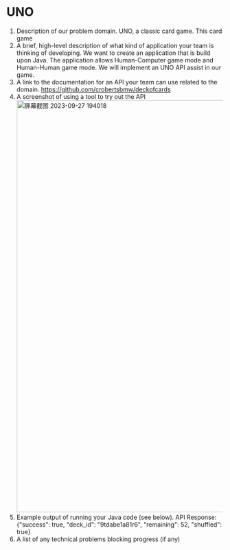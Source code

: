 # UNO
1. Description of our problem domain.
      UNO, a classic card game. This card game 
2. A brief, high-level description of what kind of application your team is thinking of developing.
      We want to create an application that is build upon Java. The application allows Human-Computer game mode and Human-Human game mode. We will implement an UNO API assist in our game.
3. A link to the documentation for an API your team can use related to the domain.
         https://github.com/crobertsbmw/deckofcards
4. A screenshot of using a tool to try out the API
      <img width="960" alt="屏幕截图 2023-09-27 194018" src="https://github.com/funkyluv1/UNO/assets/140139064/53207d97-110e-446e-91ad-846a6fbdba88">
6. Example output of running your Java code (see below).
      API Response:
      {"success": true, "deck_id": "9tdabe1a81r6", "remaining": 52, "shuffled": true}
8. A list of any technical problems blocking progress (if any)
